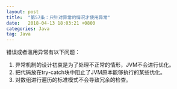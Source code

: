 ```yaml
---
layout: post
title:  "第57条：只针对异常的情况才使用异常"
date:   2018-04-13 18:03:21 +0800
categories: Java
tag: Java
---
```



错误或者滥用异常有以下问题：
1. 异常机制的设计初衷是为了处理不正常的情形，JVM不会进行优化。
2. 把代码放在try-catch块中阻止了JVM原本能够执行的某些优化。
3. 对数组进行遍历的标准模式不会导致冗余的检查。